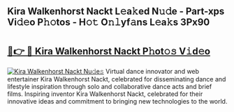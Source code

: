 ## Kira Walkenhorst Nackt L𝚎a𝚔ed N𝚞𝚍e - Part-xps Vi𝚍𝚎o P𝚑𝚘tos - H𝚘𝚝 O𝚗𝚕yf𝚊ns L𝚎a𝚔s 3Px90

# <h2><a href="http://kfcj0d0.oniu.top/?m=Kira+Walkenhorst+Nackt">🔗👉 🔴 Kira Walkenhorst Nackt P𝚑ot𝚘𝚜 V𝚒d𝚎o</a></h2>

[![Kira Walkenhorst Nackt Nu𝚍e𝚜](https://i.imgur.com/0qMVB7G.gif)](http://kfcj0d0.oniu.top/?m=Kira+Walkenhorst+Nackt)
Virtual dance innovator and web entertainer Kira Walkenhorst Nackt, celebrated for disseminating dance and lifestyle inspiration through solo and collaborative dance acts and brief films. Inspiring inventor Kira Walkenhorst Nackt, celebrated for their innovative ideas and commitment to bringing new technologies to the world.  
